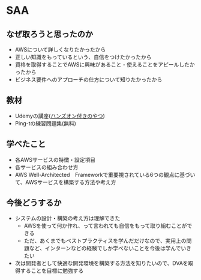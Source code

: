 # SAA
## なぜ取ろうと思ったのか
- AWSについて詳しくなりたかったから
- 正しい知識をもっているという、自信をつけたかったから
- 資格を取得することでAWSに興味があること・使えることをアピールしたかったから
- ビジネス要件へのアプローチの仕方について知りたかったから

## 教材
- Udemyの講座([ハンズオン付きのやつ](https://www.udemy.com/course/aws-associate/))
- Ping-tの練習問題集(無料)

## 学べたこと
- 各AWSサービスの特徴・設定項目
- 各サービスの組み合わせ方
- AWS Well-Architected　Frameworkで重要視されている6つの観点に基づいて、AWSサービスを構築する方法や考え方


## 今後どうするか
- システムの設計・構築の考え方は理解できた
  - AWSを使って何か作れ、って言われても自信をもって取り組むことができる
  - ただ、あくまでもベストプラクティスを学んだだけなので、実用上の問題など、インターンなどの経験でしか学べないことを今後は学んでいきたい
- 次は開発者として快適な開発環境を構築する方法を知りたいので、DVAを取得することを目標に勉強する

